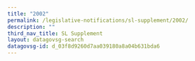 ```yaml
---
title: "2002"
permalink: /legislative-notifications/sl-supplement/2002/
description: ""
third_nav_title: SL Supplement
layout: datagovsg-search
datagovsg-id: d_03f8d9260d7aa039180a8a04b631bda6
---
```

